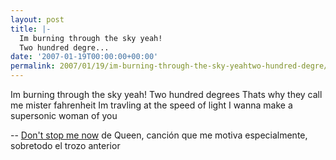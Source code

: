 ```yaml
---
layout: post
title: |-
  Im burning through the sky yeah!
  Two hundred degre...
date: '2007-01-19T00:00:00+00:00'
permalink: 2007/01/19/im-burning-through-the-sky-yeahtwo-hundred-degre/
---
```

<p class="chorus">Im burning through the sky yeah!
Two hundred degrees
Thats why they call me mister fahrenheit
Im travling at the speed of light
I wanna make a supersonic woman of you</p>-- <a href="http://www.youtube.com/watch?v=kdVdNnXiQTc">Don't stop me now</a> de Queen, canción que me motiva especialmente, sobretodo el trozo anterior<p align="right"></p>
